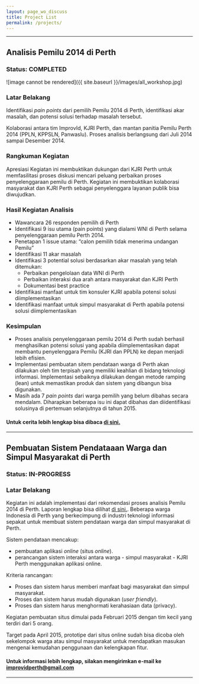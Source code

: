 ```yaml
---
layout: page_wo_discuss
title: Project List
permalink: /projects/
---
```


----
## Analisis Pemilu 2014 di Perth
### Status: COMPLETED

![image cannot be rendered]({{ site.baseurl }}/images/all_workshop.jpg)

### Latar Belakang
Identifikasi _pain points_ dari pemilih Pemilu 2014 di Perth, identifikasi akar masalah, dan potensi solusi terhadap masalah tersebut.

Kolaborasi antara tim ImprovId, KJRI Perth, dan mantan panitia Pemilu Perth 2014 (PPLN, KPPSLN, Panwaslu). Proses analisis berlangsung dari Juli 2014 sampai Desember 2014.

### Rangkuman Kegiatan
Apresiasi
Kegiatan ini membuktikan dukungan dari KJRI Perth untuk memfasilitasi proses diskusi mencari peluang perbaikan proses penyelenggaraan pemilu di Perth.
Kegiatan ini membuktikan kolaborasi masyarakat dan KJRI Perth sebagai penyelenggara layanan publik bisa diwujudkan.


### Hasil Kegiatan Analisis
* Wawancara 26 responden pemilih di Perth 
* Identifikasi 9 isu utama (pain points) yang dialami WNI di Perth selama penyelenggaraan pemilu Perth 2014.
* Penetapan 1 issue utama: “calon pemilih tidak menerima undangan Pemilu”
* Identifikasi 11 akar masalah 
* Identifikasi 3 potential solusi berdasarkan akar masalah yang telah ditemukan:
  - Perbaikan pengelolaan data WNI di Perth
  - Perbaikan interaksi dua arah antara masyarakat dan KJRI Perth
  - Dokumentasi best practice
* Identifikasi manfaat untuk tim konsuler KJRI apabila potensi solusi diimplementasikan
* Identifikasi manfaat untuk simpul masyarakat di Perth apabila potensi solusi diimplementasikan

### Kesimpulan
* Proses analisis penyelenggaraan pemilu 2014 di Perth sudah berhasil menghasilkan potensi solusi yang apabila diimplementasikan dapat membantu penyelenggara Pemilu (KJRI dan PPLN) ke depan menjadi lebih efisien.
* Implementasi pembuatan sitem pendataan warga di Perth akan dilakukan oleh tim terpisah yang memiliki keahlian di bidang teknologi informasi. Implementasi sebaiknya dilakukan dengan metode ramping (lean) untuk memastikan produk dan sistem yang dibangun bisa digunakan.
* Masih ada 7 _pain points_ dari warga pemilih yang belum dibahas secara mendalam. Diharapkan beberapa isu ini dapat dibahas dan diidentifikasi solusinya di pertemuan selanjutnya di tahun 2015.


#### Untuk cerita lebih lengkap bisa dibaca [di sini.](http://improvidperth.github.io/pemilu/)

----


## Pembuatan Sistem Pendataaan Warga dan Simpul Masyarakat di Perth

### Status: IN-PROGRESS

### Latar Belakang
Kegiatan ini adalah implementasi dari rekomendasi proses analisis Pemilu 2014 di Perth. Laporan lengkap bisa dilihat [di sini.](http://improvidperth.github.io/pemilu/). Beberapa warga Indonesia di Perth yang berkecimpung di industri teknologi informasi sepakat untuk membuat sistem pendataan warga dan simpul masyarakat di Perth.

Sistem pendataan mencakup:
- pembuatan aplikasi _online_ (situs _online_).
- perancangan sistem interaksi antara warga - simpul masyarakat - KJRI Perth menggunakan aplikasi online.

Kriteria rancangan:
- Proses dan sistem harus memberi manfaat bagi masyarakat dan simpul masyarakat.
- Proses dan sistem harus mudah digunakan (_user friendly_).
- Proses dan sistem harus menghormati kerahasiaan data (privacy).

Kegiatan pembuatan situs dimulai pada Februari 2015 dengan tim kecil yang terdiri dari 5 orang.

Target pada April 2015, prototipe dari situs online sudah bisa dicoba oleh sekelompok warga atau simpul masyarakat untuk mendapatkan masukan mengenai kemudahan penggunaan dan kelengkapan fitur. 

#### Untuk informasi lebih lengkap, silakan mengirimkan e-mail ke improvidperth@gmail.com

----